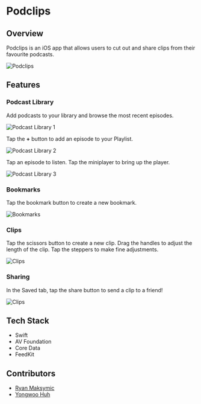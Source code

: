 # Podclips

## Overview
Podclips is an iOS app that allows users to cut out and share clips from their favourite podcasts.

![Podclips](Documentation/podclips.png)


## Features

### Podcast Library

Add podcasts to your library and browse the most recent episodes.

![Podcast Library 1](Documentation/Podclips_1.gif)

Tap the **+** button to add an episode to your Playlist.

![Podcast Library 2](Documentation/Podclips_2.gif)

Tap an episode to listen. Tap the miniplayer to bring up the player.

![Podcast Library 3](Documentation/Podclips_3.gif)

### Bookmarks

Tap the bookmark button to create a new bookmark.

![Bookmarks](Documentation/Podclips_4.gif)

### Clips

Tap the scissors button to create a new clip. Drag the handles to adjust the length of the clip. Tap the steppers to make fine adjustments.

![Clips](Documentation/Podclips_5.gif)

### Sharing

In the Saved tab, tap the share button to send a clip to a friend!

![Clips](Documentation/Podclips_6.gif)


## Tech Stack

* Swift
* AV Foundation
* Core Data
* FeedKit


## Contributors
* [Ryan Maksymic](https://github.com/ryanmaksymic)
* [Yongwoo Huh](https://github.com/yongwoohuh)
